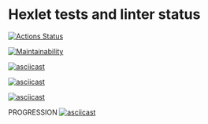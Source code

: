 # Hexlet tests and linter status

[![Actions Status](https://github.com/GregorGo/python-project-lvl1/workflows/hexlet-check/badge.svg)](https://github.com/GregorGo/python-project-lvl1/actions)

[![Maintainability](https://api.codeclimate.com/v1/badges/b2c44847c63ad5cdb69e/maintainability)](https://codeclimate.com/github/GregorGo/python-project-lvl1/maintainability)

[![asciicast](https://asciinema.org/a/ZD9l9LTc9zV4Z3IJaG1QHqUWT.svg)](https://asciinema.org/a/ZD9l9LTc9zV4Z3IJaG1QHqUWT)

[![asciicast](https://asciinema.org/a/cRsWJt6GQoAUAkWBapaRNzIWj.svg)](https://asciinema.org/a/cRsWJt6GQoAUAkWBapaRNzIWj)

[![asciicast](https://asciinema.org/a/Me44x3Y4Y0tPd3qbI4lQX7tbn.svg)](https://asciinema.org/a/Me44x3Y4Y0tPd3qbI4lQX7tbn)

PROGRESSION
[![asciicast](https://asciinema.org/a/aDYaWEO85TIXJXY8n9VmZt76S.svg)](https://asciinema.org/a/aDYaWEO85TIXJXY8n9VmZt76S)